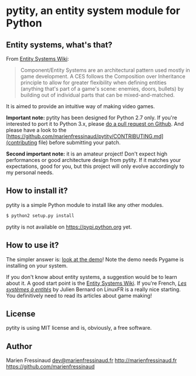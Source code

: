 # pytity, an entity system module for Python

## Entity systems, what's that?

From [Entity Systems Wiki](http://entity-systems.wikidot.com/):

> Component/Entity Systems are an architectural pattern used mostly in game development. A CES follows the Composition over Inheritance principle to allow for greater flexibility when defining entities (anything that's part of a game's scene: enemies, doors, bullets) by building out of individual parts that can be mixed-and-matched.

It is aimed to provide an intuitive way of making video games.

**Important note:** pytity has been designed for Python 2.7 only. If you're interested to port it to Python 3.x, please [do a pull request on Github](https://github.com/marienfressinaud/pytity). And please have a look to the [https://github.com/marienfressinaud/pytity/CONTRIBUTING.md](contributing file) before submitting your patch.

**Second important note:** it is an amateur project! Don't expect high performances or good architecture design from pytity. If it matches your expectations, good for you, but this project will only evolve accordingly to my personal needs.

## How to install it?

pytity is a simple Python module to install like any other modules.

```bash
$ python2 setup.py install
```

pytity is not available on https://pypi.python.org yet.

## How to use it?

The simpler answer is: [look at the demo](https://github.com/marienfressinaud/pytity/demo_gravitaley.py)! Note the demo needs Pygame is installing on your system.

If you don't know about entity systems, a suggestion would be to learn about it. A good start point is the [Entity Systems Wiki](http://entity-systems.wikidot.com/). If you're French, *[Les systèmes à entités](linuxfr.org/news/je-cree-mon-jeu-video-e01-les-systemes-a-entites)* by Julien Bernard on LinuxFR is a really nice starting. You definitively need to read its articles about game making!

## License

pytity is using MIT license and is, obviously, a free software.

## Author

Marien Fressinaud <dev@marienfressinaud.fr>
http://marienfressinaud.fr  
https://github.com/marienfressinaud  
